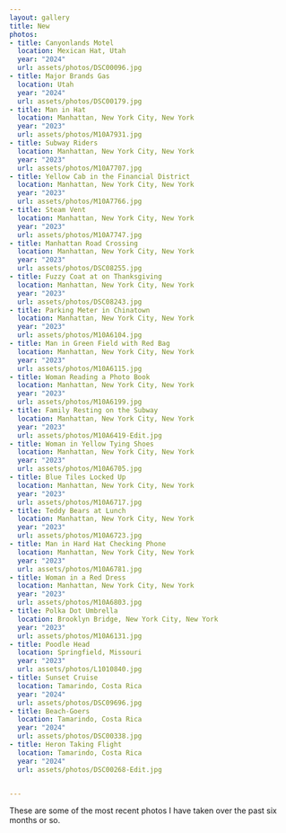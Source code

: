 ```yaml
---
layout: gallery
title: New
photos:
- title: Canyonlands Motel
  location: Mexican Hat, Utah
  year: "2024"
  url: assets/photos/DSC00096.jpg
- title: Major Brands Gas
  location: Utah
  year: "2024"
  url: assets/photos/DSC00179.jpg
- title: Man in Hat
  location: Manhattan, New York City, New York
  year: "2023"
  url: assets/photos/M10A7931.jpg
- title: Subway Riders
  location: Manhattan, New York City, New York
  year: "2023"
  url: assets/photos/M10A7707.jpg
- title: Yellow Cab in the Financial District
  location: Manhattan, New York City, New York
  year: "2023"
  url: assets/photos/M10A7766.jpg
- title: Steam Vent
  location: Manhattan, New York City, New York
  year: "2023"
  url: assets/photos/M10A7747.jpg
- title: Manhattan Road Crossing
  location: Manhattan, New York City, New York
  year: "2023"
  url: assets/photos/DSC08255.jpg
- title: Fuzzy Coat at on Thanksgiving
  location: Manhattan, New York City, New York
  year: "2023"
  url: assets/photos/DSC08243.jpg
- title: Parking Meter in Chinatown
  location: Manhattan, New York City, New York
  year: "2023"
  url: assets/photos/M10A6104.jpg
- title: Man in Green Field with Red Bag
  location: Manhattan, New York City, New York
  year: "2023"
  url: assets/photos/M10A6115.jpg
- title: Woman Reading a Photo Book
  location: Manhattan, New York City, New York
  year: "2023"
  url: assets/photos/M10A6199.jpg
- title: Family Resting on the Subway
  location: Manhattan, New York City, New York
  year: "2023"
  url: assets/photos/M10A6419-Edit.jpg
- title: Woman in Yellow Tying Shoes
  location: Manhattan, New York City, New York
  year: "2023"
  url: assets/photos/M10A6705.jpg
- title: Blue Tiles Locked Up
  location: Manhattan, New York City, New York
  year: "2023"
  url: assets/photos/M10A6717.jpg
- title: Teddy Bears at Lunch
  location: Manhattan, New York City, New York
  year: "2023"
  url: assets/photos/M10A6723.jpg
- title: Man in Hard Hat Checking Phone
  location: Manhattan, New York City, New York
  year: "2023"
  url: assets/photos/M10A6781.jpg
- title: Woman in a Red Dress
  location: Manhattan, New York City, New York
  year: "2023"
  url: assets/photos/M10A6803.jpg
- title: Polka Dot Umbrella
  location: Brooklyn Bridge, New York City, New York
  year: "2023"
  url: assets/photos/M10A6131.jpg
- title: Poodle Head
  location: Springfield, Missouri
  year: "2023"
  url: assets/photos/L1010840.jpg
- title: Sunset Cruise
  location: Tamarindo, Costa Rica
  year: "2024"
  url: assets/photos/DSC09696.jpg
- title: Beach-Goers
  location: Tamarindo, Costa Rica
  year: "2024"
  url: assets/photos/DSC00338.jpg
- title: Heron Taking Flight
  location: Tamarindo, Costa Rica
  year: "2024"
  url: assets/photos/DSC00268-Edit.jpg


---
```

<p>These are some of the most recent photos I have taken over the past six months or so.</p>
